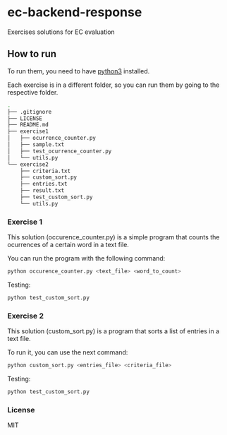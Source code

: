 # ec-backend-response

Exercises solutions for EC evaluation

## How to run

To run them, you need to have [python3](https://www.python.org/) installed.

Each exercise is in a different folder, so you can run them by going to the respective folder.

```bash
.
├── .gitignore
├── LICENSE
├── README.md
├── exercise1
│   ├── ocurrence_counter.py
│   ├── sample.txt
│   ├── test_ocurrence_counter.py
│   └── utils.py
└── exercise2
    ├── criteria.txt
    ├── custom_sort.py
    ├── entries.txt
    ├── result.txt
    ├── test_custom_sort.py
    └── utils.py
```

### Exercise 1

This solution (occurence_counter.py) is a simple program that counts the ocurrences of a certain word in a text file.

You can run the program with the following command:

```bash
python occurence_counter.py <text_file> <word_to_count>
```

Testing:

```bash
python test_custom_sort.py
```

### Exercise 2

This solution (custom_sort.py) is a program that sorts a list of entries in a text file.

To run it, you can use the next command:

```bash
python custom_sort.py <entries_file> <criteria_file>
```

Testing:

```bash
python test_custom_sort.py
```

### License

MIT
